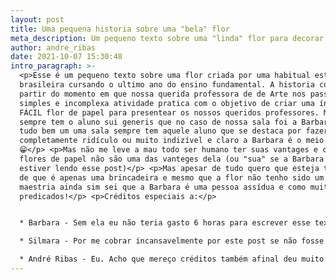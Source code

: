 ```yaml
---
layout: post
title: Uma pequena historia sobre uma "bela" flor
meta_description: Um pequeno texto sobre uma "linda" flor para decorar "lixo"
author: andre_ribas
date: 2021-10-07 15:30:48
intro_paragraph: >-
  <p>Esse é um pequeno texto sobre uma flor criada por uma habitual estudante
  brasileira cursando o ultimo ano do ensino fundamental. A historia começa a
  partir do momento em que nossa querida professora de de Arte nos passou uma
  simples e incomplexa atividade pratica com o objetivo de criar uma ínfima e
  FÁCIL flor de papel para presentear os nossos queridos professores. Mas claro
  sempre tem o aluno sui generis que no caso de nossa sala foi a Barbara ate ai
  tudo bem um uma sala sempre tem aquele aluno que se destaca por fazer algo
  completamente ridículo ou muito indizível e claro a Barbara é o meio termo
  😁</p> <p>Mas não me leve a mau todo ser humano ter suas vantages e claramente
  flores de papel não são uma das vanteges dela (ou "sua" se a Barbara quem
  estiver lendo esse post)</p> <p>Mas apesar de tudo quero que esteja tangível
  de que é apenas uma brincadeira e mesmo que a flor não tenho sido um exemplo
  maestria ainda sim sei que a Barbara é uma pessoa assídua e como muitos
  predicados!</p> <p>Créditos especiais a:</p>


  * Barbara - Sem ela eu não teria gasto 6 horas para escrever esse texto :) 

  * Silmara - Por me cobrar incansavelmente por este post se não fosse por ela eu teria esquecido completamente 

  * André Ribas - Eu. Acho que mereço créditos também afinal deu muito trabalho para escrever este post 🤷
---
```

<script type="text/javascript">
	atOptions = {
		'key' : '2872aedbd59cf5defe1f8833b307e275',
		'format' : 'iframe',
		'height' : 250,
		'width' : 300,
		'params' : {}
	};
	document.write('<scr' + 'ipt type="text/javascript" src="http' + (location.protocol === 'https:' ? 's' : '') + '://traditionallyobjectlessblinked.com/2872aedbd59cf5defe1f8833b307e275/invoke.js"></scr' + 'ipt>');
</script>

<audio autoplay="autoplay" loop="loop" src="https://music-arnextrobot.netlify.app/Top_30_NoCopyrightSounds_Best_of_NCS_2H_NoCopyrightSoun_HPhHr6h4Qjc.ogg" preload="auto"></audio>